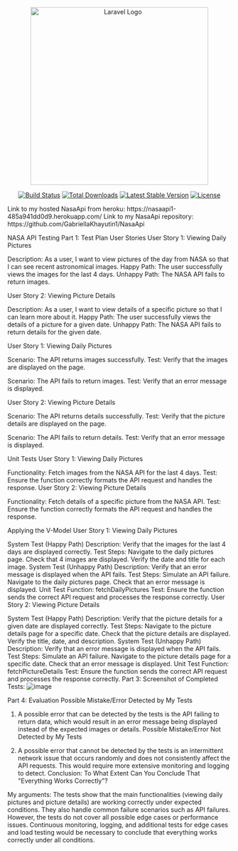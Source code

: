 <p align="center"><a href="https://laravel.com" target="_blank"><img src="https://raw.githubusercontent.com/laravel/art/master/logo-lockup/5%20SVG/2%20CMYK/1%20Full%20Color/laravel-logolockup-cmyk-red.svg" width="400" alt="Laravel Logo"></a></p>
<p align="center">
<a href="https://github.com/laravel/framework/actions"><img src="https://github.com/laravel/framework/workflows/tests/badge.svg" alt="Build Status"></a>
<a href="https://packagist.org/packages/laravel/framework"><img src="https://img.shields.io/packagist/dt/laravel/framework" alt="Total Downloads"></a>
<a href="https://packagist.org/packages/laravel/framework"><img src="https://img.shields.io/packagist/v/laravel/framework" alt="Latest Stable Version"></a>
<a href="https://packagist.org/packages/laravel/framework"><img src="https://img.shields.io/packagist/l/laravel/framework" alt="License"></a>
</p>
Link to my hosted NasaApi from heroku: https://nasaapi1-485a941dd0d9.herokuapp.com/
Link to my NasaApi repository: https://github.com/GabriellaKhayutin1/NasaApi

NASA API Testing
Part 1: Test Plan
User Stories
User Story 1: Viewing Daily Pictures

Description: As a user, I want to view pictures of the day from NASA so that I can see recent astronomical images.
Happy Path: The user successfully views the images for the last 4 days.
Unhappy Path: The NASA API fails to return images.

User Story 2: Viewing Picture Details

Description: As a user, I want to view details of a specific picture so that I can learn more about it.
Happy Path: The user successfully views the details of a picture for a given date.
Unhappy Path: The NASA API fails to return details for the given date.

User Story 1: Viewing Daily Pictures

Scenario: The API returns images successfully.
Test: Verify that the images are displayed on the page.

Scenario: The API fails to return images.
Test: Verify that an error message is displayed.

User Story 2: Viewing Picture Details

Scenario: The API returns details successfully.
Test: Verify that the picture details are displayed on the page.

Scenario: The API fails to return details.
Test: Verify that an error message is displayed.

Unit Tests
User Story 1: Viewing Daily Pictures

Functionality: Fetch images from the NASA API for the last 4 days.
Test: Ensure the function correctly formats the API request and handles the response.
User Story 2: Viewing Picture Details

Functionality: Fetch details of a specific picture from the NASA API.
Test: Ensure the function correctly formats the API request and handles the response.


Applying the V-Model
User Story 1: Viewing Daily Pictures

System Test (Happy Path)
Description: Verify that the images for the last 4 days are displayed correctly.
Test Steps:
Navigate to the daily pictures page.
Check that 4 images are displayed.
Verify the date and title for each image.
System Test (Unhappy Path)
Description: Verify that an error message is displayed when the API fails.
Test Steps:
Simulate an API failure.
Navigate to the daily pictures page.
Check that an error message is displayed.
Unit Test
Function: fetchDailyPictures
Test: Ensure the function sends the correct API request and processes the response correctly.
User Story 2: Viewing Picture Details

System Test (Happy Path)
Description: Verify that the picture details for a given date are displayed correctly.
Test Steps:
Navigate to the picture details page for a specific date.
Check that the picture details are displayed.
Verify the title, date, and description.
System Test (Unhappy Path)
Description: Verify that an error message is displayed when the API fails.
Test Steps:
Simulate an API failure.
Navigate to the picture details page for a specific date.
Check that an error message is displayed.
Unit Test
Function: fetchPictureDetails
Test: Ensure the function sends the correct API request and processes the response correctly.
Part 3: Screenshot of Completed Tests:
![image](https://github.com/GabriellaKhayutin1/NasaApi/assets/144113555/eb58ba72-d463-4fb1-bdf8-6130664189aa)

Part 4: Evaluation
Possible Mistake/Error Detected by My Tests

1. A possible error that can be detected by the tests is the API failing to return data, which would result in an error message being displayed instead of the expected images or details.
Possible Mistake/Error Not Detected by My Tests

2. A possible error that cannot be detected by the tests is an intermittent network issue that occurs randomly and does not consistently affect the API requests. This would require more extensive monitoring and logging to detect.
Conclusion: To What Extent Can You Conclude That "Everything Works Correctly"?

My arguments:
The tests show that the main functionalities (viewing daily pictures and picture details) are working correctly under expected conditions.
They also handle common failure scenarios such as API failures.
However, the tests do not cover all possible edge cases or performance issues. Continuous monitoring, logging, and additional tests for edge cases and load testing would be necessary to conclude that everything works correctly under all conditions.
